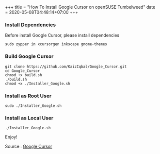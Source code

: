 +++
title = "How To Install Google Cursor on openSUSE Tumbelweed"
date = 2020-05-08T04:48:14+07:00
+++

### Install Dependencies
Before install Google Cursor, please install dependencies
```
sudo zypper in xcursorgen inkscape gnome-themes
```
### Build Google Cursor
```
git clone https://github.com/KaizIqbal/Google_Cursor.git
cd Google_Cursor
chmod +x build.sh
./build.sh
chmod +x ./Installer_Google.sh
```

### Install as Root User
```
sudo ./Installer_Google.sh
```
### Install as Local User
```
./Installer_Google.sh
```

Enjoy!

Source : [Google Cursor](https://github.com/KaizIqbal/Google_Cursor)